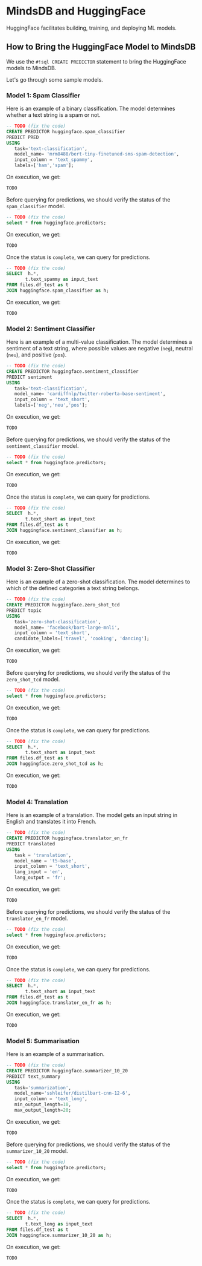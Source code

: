 # MindsDB and HuggingFace

HuggingFace facilitates building, training, and deploying ML models.

## How to Bring the HuggingFace Model to MindsDB

We use the `#!sql CREATE PREDICTOR` statement to bring the HuggingFace models to MindsDB.

Let's go through some sample models.

### Model 1: Spam Classifier

Here is an example of a binary classification. The model determines whether a text string is a spam or not.


```sql
-- TODO (fix the code)
CREATE PREDICTOR huggingface.spam_classifier
PREDICT PRED
USING
   task='text-classification',
   model_name= 'mrm8488/bert-tiny-finetuned-sms-spam-detection',
   input_column = 'text_spammy',
   labels=['ham','spam'];
```

On execution, we get:

```sql
TODO
```

Before querying for predictions, we should verify the status of the `spam_classifier` model.

```sql
-- TODO (fix the code)
select * from huggingface.predictors;
```

On execution, we get:

```sql
TODO
```

Once the status is `complete`, we can query for predictions.

```sql
-- TODO (fix the code)
SELECT  h.*,
       t.text_spammy as input_text
FROM files.df_test as t
JOIN huggingface.spam_classifier as h;
```

On execution, we get:

```sql
TODO
```

### Model 2: Sentiment Classifier

Here is an example of a multi-value classification. The model determines a sentiment of a text string, where possible values are negative (`neg`), neutral (`neu`), and positive (`pos`).

```sql
-- TODO (fix the code)
CREATE PREDICTOR huggingface.sentiment_classifier
PREDICT sentiment
USING
   task='text-classification',
   model_name= 'cardiffnlp/twitter-roberta-base-sentiment',
   input_column = 'text_short',
   labels=['neg','neu','pos'];
```

On execution, we get:

```sql
TODO
```

Before querying for predictions, we should verify the status of the `sentiment_classifier` model.

```sql
-- TODO (fix the code)
select * from huggingface.predictors;
```

On execution, we get:

```sql
TODO
```

Once the status is `complete`, we can query for predictions.

```sql
-- TODO (fix the code)
SELECT  h.*,
       t.text_short as input_text
FROM files.df_test as t
JOIN huggingface.sentiment_classifier as h;
```

On execution, we get:

```sql
TODO
```

### Model 3: Zero-Shot Classifier

Here is an example of a zero-shot classification. The model determines to which of the defined categories a text string belongs.

```sql
-- TODO (fix the code)
CREATE PREDICTOR huggingface.zero_shot_tcd
PREDICT topic
USING
   task='zero-shot-classification',
   model_name= 'facebook/bart-large-mnli',
   input_column = 'text_short',
   candidate_labels=['travel', 'cooking', 'dancing'];
```

On execution, we get:

```sql
TODO
```

Before querying for predictions, we should verify the status of the `zero_shot_tcd` model.

```sql
-- TODO (fix the code)
select * from huggingface.predictors;
```

On execution, we get:

```sql
TODO
```

Once the status is `complete`, we can query for predictions.

```sql
-- TODO (fix the code)
SELECT  h.*,
       t.text_short as input_text
FROM files.df_test as t
JOIN huggingface.zero_shot_tcd as h;
```

On execution, we get:

```sql
TODO
```

### Model 4: Translation

Here is an example of a translation. The model gets an input string in English and translates it into French.

```sql
-- TODO (fix the code)
CREATE PREDICTOR huggingface.translator_en_fr
PREDICT translated
USING
   task = 'translation',
   model_name = 't5-base',
   input_column = 'text_short',
   lang_input = 'en',
   lang_output = 'fr';
```

On execution, we get:

```sql
TODO
```

Before querying for predictions, we should verify the status of the `translator_en_fr` model.

```sql
-- TODO (fix the code)
select * from huggingface.predictors;
```

On execution, we get:

```sql
TODO
```

Once the status is `complete`, we can query for predictions.

```sql
-- TODO (fix the code)
SELECT  h.*,
       t.text_short as input_text
FROM files.df_test as t
JOIN huggingface.translator_en_fr as h;
```

On execution, we get:

```sql
TODO
```

### Model 5: Summarisation

Here is an example of a summarisation.

```sql
-- TODO (fix the code)
CREATE PREDICTOR huggingface.summarizer_10_20
PREDICT text_summary
USING
   task='summarization',
   model_name='sshleifer/distilbart-cnn-12-6',
   input_column = 'text_long',
   min_output_length=10,
   max_output_length=20;
```

On execution, we get:

```sql
TODO
```

Before querying for predictions, we should verify the status of the `summarizer_10_20` model.

```sql
-- TODO (fix the code)
select * from huggingface.predictors;
```

On execution, we get:

```sql
TODO
```

Once the status is `complete`, we can query for predictions.

```sql
-- TODO (fix the code)
SELECT  h.*,
       t.text_long as input_text
FROM files.df_test as t
JOIN huggingface.summarizer_10_20 as h;
```

On execution, we get:

```sql
TODO
```
